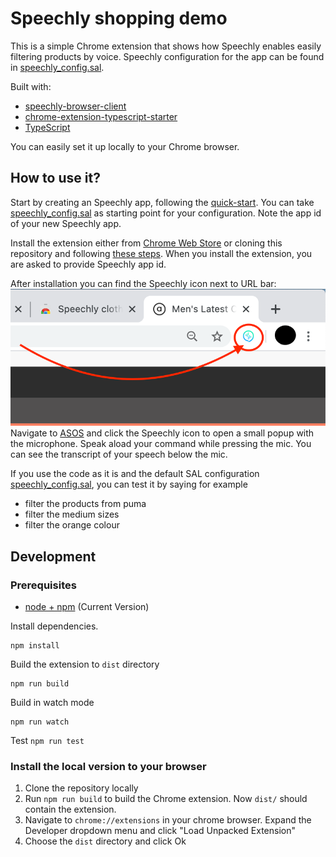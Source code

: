 # Speechly shopping demo

This is a simple Chrome extension that shows how Speechly enables easily filtering products by voice. 
Speechly configuration for the app can be found in [speechly_config.sal](speechly_config.sal).

Built with:

- [speechly-browser-client](https://github.com/speechly/browser-client)
- [chrome-extension-typescript-starter](https://github.com/chibat/chrome-extension-typescript-starter)
- [TypeScript](https://www.typescriptlang.org)

You can easily set it up locally to your Chrome browser.

## How to use it?

Start by creating an Speechly app, following the [quick-start](https://www.speechly.com/docs/quick-start/). You can take [speechly_config.sal](speechly_config.sal) as starting point for your configuration. Note the app id of your new Speechly app.

Install the extension either from [Chrome Web Store](https://chrome.google.com/webstore/detail/cdlhelepiigikijnjmkonhhpdcmojlaa) or cloning this repository and following [these steps](https://github.com/speechly/clothing-store-demo#install-the-local-version-to-your-browser). When you install the extension, you are asked to provide Speechly app id.

After installation you can find the Speechly icon next to URL bar:
![Speechly extension icon](extension_icon.png)
Navigate to [ASOS](https://www.asos.com) and click the Speechly icon to open a small popup with the microphone.
Speak aload your command while pressing the mic. You can see the transcript of your speech below the mic.

If you use the code as it is and the default SAL configuration [speechly_config.sal](speechly_config.sal), you can test it by saying for example
- filter the products from puma
- filter the medium sizes
- filter the orange colour

## Development
### Prerequisites

* [node + npm](https://nodejs.org/) (Current Version)

Install dependencies.
```
npm install
```
Build the extension to `dist` directory

```
npm run build
```
Build in watch mode
```
npm run watch
```
Test `npm run test`

### Install the local version to your browser

1. Clone the repository locally
2. Run `npm run build` to build the Chrome extension. Now `dist/` should contain the extension.
3. Navigate to `chrome://extensions` in your chrome browser. Expand the Developer dropdown menu and click "Load Unpacked Extension"
4. Choose the `dist` directory and click Ok
